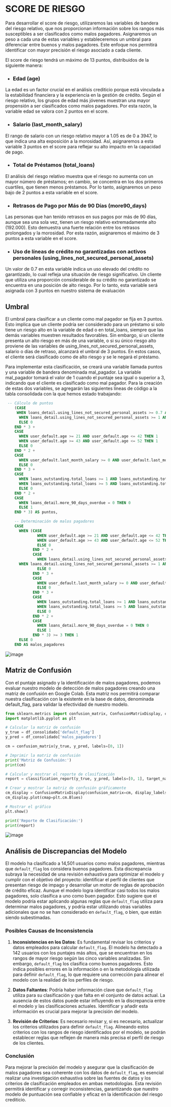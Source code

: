 # SCORE DE RIESGO
Para desarrollar el score de riesgo, utilizaremos las variables de bandera del riesgo relativo, que nos proporcionan información sobre los rangos más susceptibles a ser clasificados como malos pagadores. Asignaremos un peso a cada una de estas variables y estableceremos un umbral para diferenciar entre buenos y malos pagadores. Este enfoque nos permitirá identificar con mayor precisión el riesgo asociado a cada cliente.

El score de riesgo tendrá un máximo de 13 puntos, distribuidos de la siguiente manera:

* ### Edad (age)
La edad es un factor crucial en el análisis crediticio porque está vinculada a la estabilidad financiera y la experiencia en la gestión de crédito. Según el riesgo relativo, los grupos de edad más jóvenes muestran una mayor propensión a ser clasificados como malos pagadores. Por esta razón, la variable edad se valora con 2 puntos en el score.


* ### Salario (last_month_salary)
El rango de salario con un riesgo relativo mayor a 1.05 es de 0 a 3947, lo que indica una alta exposición a la morosidad. Así, asignaremos a esta variable 3 puntos en el score para reflejar su alto impacto en la capacidad de pago.

* ### Total de Préstamos (total_loans)
El análisis del riesgo relativo muestra que el riesgo no aumenta con un mayor número de préstamos; en cambio, se concentra en los dos primeros cuartiles, que tienen menos préstamos. Por lo tanto, asignaremos un peso bajo de 2 puntos a esta variable en el score.

* ### Retrasos de Pago por Más de 90 Días (more90_days)
Las personas que han tenido retrasos en sus pagos por más de 90 días, aunque sea una sola vez, tienen un riesgo relativo extremadamente alto (192.000). Esto demuestra una fuerte relación entre los retrasos prolongados y la morosidad. Por esta razón, asignaremos el máximo de 3 puntos a esta variable en el score.

* ### Uso de líneas de crédito no garantizadas con activos personales (using_lines_not_secured_personal_assets)
Un valor de 0.7 en esta variable indica un uso elevado del crédito no garantizado, lo cual refleja una situación de riesgo significativo. Un cliente que utiliza una proporción considerable de su crédito no garantizado se encuentra en una posición de alto riesgo. Por lo tanto, esta variable será asignada con 3 puntos en nuestro sistema de evaluación

## Umbral
El umbral para clasificar a un cliente como mal pagador se fija en 3 puntos. Esto implica que un cliente podría ser considerado para un préstamo si solo tiene un riesgo alto en la variable de edad o en total_loans, siempre que las demás variables muestren resultados favorables. Sin embargo, si un cliente presenta un alto riesgo en más de una variable, o si su único riesgo alto proviene de las variables de using_lines_not_secured_personal_assets, salario o días de retraso, alcanzará el umbral de 3 puntos. En estos casos, el cliente será clasificado como de alto riesgo y se le negará el préstamo.

Para implementar esta clasificación, se creará una variable llamada puntos y una variable de bandera denominada mal_pagador. La variable mal_pagador tomará el valor de 1 cuando el puntaje sea igual o superior a 3, indicando que el cliente es clasificado como mal pagador. Para la creación de estas dos variables, se agregarán las siguientes líneas de código a la tabla consolidada con la que hemos estado trabajando:

``` sql
 -- Cálculo de puntos
    (CASE 
     WHEN loans_detail.using_lines_not_secured_personal_assets >= 0.7 AND loans_detail.using_lines_not_secured_personal_assets < 1 THEN 1
      WHEN loans_detail.using_lines_not_secured_personal_assets >= 1 AND loans_detail.using_lines_not_secured_personal_assets <= 8710 THEN 1
      ELSE 0
    END * 3 +
    CASE
      WHEN user_default.age >= 21 AND user_default.age <= 42 THEN 1
      WHEN user_default.age >= 43 AND user_default.age <= 52 THEN 1
      ELSE 0
    END * 2 +
    CASE
      WHEN user_default.last_month_salary >= 0 AND user_default.last_month_salary <= 3947 THEN 1
      ELSE 0
    END * 3 +
    CASE
      WHEN loans_outstanding.total_loans >= 1 AND loans_outstanding.total_loans <= 4 THEN 1
      WHEN loans_outstanding.total_loans >= 5 AND loans_outstanding.total_loans <= 8 THEN 0
      ELSE 0
    END * 2 +
    CASE
      WHEN loans_detail.more_90_days_overdue = 0 THEN 0
      ELSE 1
    END * 3) AS puntos,

    -- Determinación de malos pagadores
    CASE
      WHEN (CASE
              WHEN user_default.age >= 21 AND user_default.age <= 42 THEN 1
              WHEN user_default.age >= 43 AND user_default.age <= 52 THEN 1
              ELSE 0
            END * 2 +
            CASE 
              WHEN loans_detail.using_lines_not_secured_personal_assets >= 0.7 AND loans_detail.using_lines_not_secured_personal_assets < 1 THEN 1
      WHEN loans_detail.using_lines_not_secured_personal_assets >= 1 AND loans_detail.using_lines_not_secured_personal_assets <= 8710 THEN 1
              ELSE 0
            END * 3 +
            CASE
              WHEN user_default.last_month_salary >= 0 AND user_default.last_month_salary <= 3947 THEN 1
              ELSE 0
            END * 3 +
            CASE
              WHEN loans_outstanding.total_loans >= 1 AND loans_outstanding.total_loans <= 4 THEN 1
              WHEN loans_outstanding.total_loans >= 5 AND loans_outstanding.total_loans <= 8 THEN 0
              ELSE 0
            END * 2 +
            CASE
              WHEN loans_detail.more_90_days_overdue = 0 THEN 0
              ELSE 1
            END * 3) >= 3 THEN 1
      ELSE 0
    END AS malos_pagadores
```
![image](https://github.com/user-attachments/assets/dae8a5ce-1a41-4adc-b5a0-42f098c5e704)

## Matriz de Confusión
Con el puntaje asignado y la identificación de malos pagadores, podemos evaluar nuestro modelo de detección de malos pagadores creando una matriz de confusión en Google Colab. Esta matriz nos permitirá comparar nuestra clasificación con la existente en la base de datos, denominada default_flag, para validar la efectividad de nuestro modelo.
``` python
from sklearn.metrics import confusion_matrix, ConfusionMatrixDisplay, classification_report
import matplotlib.pyplot as plt

# Calcular la matriz de confusión
y_true = df_consolidado['default_flag']
y_pred = df_consolidado['malos_pagadores']

cm = confusion_matrix(y_true, y_pred, labels=[0, 1])

# Imprimir la matriz de confusión
print('Matriz de Confusión:')
print(cm)

# Calcular y mostrar el reporte de clasificación
report = classification_report(y_true, y_pred, labels=[0, 1], target_names=['Buen Pagador', 'Mal Pagador'])

# Crear y mostrar la matriz de confusión gráficamente
cm_display = ConfusionMatrixDisplay(confusion_matrix=cm, display_labels=['Buen Pagador', 'Mal Pagador'])
cm_display.plot(cmap=plt.cm.Blues)

# Mostrar el gráfico
plt.show()

print('Reporte de Clasificación:')
print(report)
```
![image](https://github.com/user-attachments/assets/8a188599-6ec0-4ad9-8daf-a1670b1db046)



## Análisis de Discrepancias del Modelo

El modelo ha clasificado a 14,501 usuarios como malos pagadores, mientras que `default_flag` los considera buenos pagadores. Esta discrepancia subraya la necesidad de una revisión exhaustiva para optimizar el modelo y cumplir con el objetivo del proyecto: identificar el perfil de clientes que presentan riesgo de impago y desarrollar un motor de reglas de aprobación de crédito eficaz. Aunque el modelo logra identificar casi todos los malos pagadores, solo clasifica a uno como buen pagador. Esto sugiere que el modelo podría estar aplicando algunas reglas que `default_flag` utiliza para determinar malos pagadores, y podría estar utilizando otras variables adicionales que no se han considerado en `default_flag`, o bien, que están siendo subestimadas.

### Posibles Causas de Inconsistencia

1. **Inconsistencias en los Datos**: Es fundamental revisar los criterios y datos empleados para calcular `default_flag`. El modelo ha detectado a 142 usuarios con los puntajes más altos, que se encuentran en los rangos de mayor riesgo según las cinco variables analizadas. Sin embargo, `default_flag` los clasifica como buenos pagadores. Esto indica posibles errores en la información o en la metodología utilizada para definir `default_flag`, lo que requiere una corrección para alinear el modelo con la realidad de los perfiles de riesgo.

2. **Datos Faltantes**: Podría haber información clave que `default_flag` utiliza para su clasificación y que falta en el conjunto de datos actual. La ausencia de estos datos puede estar influyendo en la discrepancia entre el modelo y las clasificaciones actuales. Identificar y añadir esta información es crucial para mejorar la precisión del modelo.

3. **Revisión de Criterios**: Es necesario revisar y, si es necesario, actualizar los criterios utilizados para definir `default_flag`. Alineando estos criterios con los rangos de riesgo identificados por el modelo, se podrán establecer reglas que reflejen de manera más precisa el perfil de riesgo de los clientes.

### Conclusión

Para mejorar la precisión del modelo y asegurar que la clasificación de malos pagadores sea coherente con los datos de `default_flag`, es esencial realizar una investigación exhaustiva sobre las fuentes de datos y los criterios de clasificación empleados en ambas metodologías. Esta revisión permitirá identificar y corregir inconsistencias, garantizando que nuestro modelo de puntuación sea confiable y eficaz en la identificación del riesgo crediticio.
